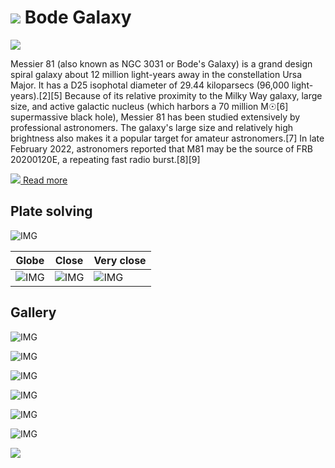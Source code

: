 # ![](..//Imaging//Common/pyl-tiny.png) Bode Galaxy
![](..//Imaging//HD/Bode_Galaxy+00+co.jpg)

Messier 81 (also known as NGC 3031 or Bode's Galaxy) is a grand design spiral galaxy about 12 million light-years away in the constellation Ursa Major. It has a D25 isophotal diameter of 29.44 kiloparsecs (96,000 light-years).[2][5] Because of its relative proximity to the Milky Way galaxy, large size, and active galactic nucleus (which harbors a 70 million M☉[6] supermassive black hole), Messier 81 has been studied extensively by professional astronomers. The galaxy's large size and relatively high brightness also makes it a popular target for amateur astronomers.[7] In late February 2022, astronomers reported that M81 may be the source of FRB 20200120E, a repeating fast radio burst.[8][9]

[![](..//Imaging//Common/Wikipedia.png) Read more](https://en.wikipedia.org/wiki/Messier_81)
## Plate solving 


![IMG](..//Imaging//HD/Bode_Galaxy_Annotated.jpg)


| Globe | Close | Very close |
| ----- | ----- | ----- |
|![IMG](..//Imaging//HD/Bode_Galaxy_Globe.jpg) |![IMG](..//Imaging//HD/Bode_Galaxy_Close.jpg) |![IMG](..//Imaging//HD/Bode_Galaxy_Closer.jpg) |

## Gallery
![IMG](..//Imaging//HD/Bode_Galaxy+00+co.jpg) 

![IMG](..//Imaging//HD/Bode_Galaxy+01+co.jpg) 

![IMG](..//Imaging//HD/Bode_Galaxy+02+co.jpg) 

![IMG](..//Imaging//HD/Bode_Galaxy+03+co.jpg) 

![IMG](..//Imaging//HD/Bode_Galaxy+04+co.jpg) 

![IMG](..//Imaging//HD/Bode_Galaxy+05+co.jpg) 

![](..//Imaging//HD/Bode_Galaxy+00+bg.jpg)
